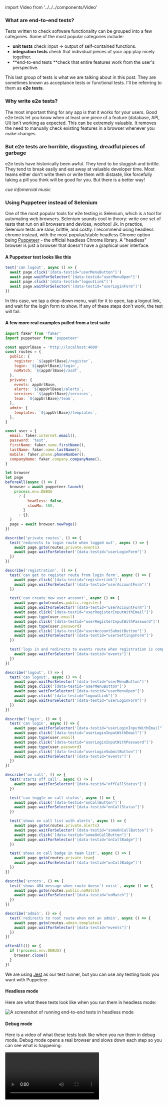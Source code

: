 import Video from '../../../components/Video'

### What are end-to-end tests?

Tests written to check software functionality can be grouped into a few categories. Some of the most popular categories include:

* **unit tests** check input => output of self-contained functions.
* **integration tests** check that individual pieces of your app play nicely together.
* **end-to-end tests **check that entire features work from the user's perspective.

This last group of tests is what we are talking about in this post. They are sometimes known as acceptance tests or functional tests. I'll be referring to them as **e2e tests**.

### Why write e2e tests?

The most important thing for any app is that it works for your users. Good e2e tests let you know when at least one piece of a feature (database, API, UI) isn't working as expected. This can be extremely valuable. It removes the need to manually check existing features in a browser whenever you make changes.

### But e2e tests are horrible, disgusting, dreadful pieces of garbage

e2e tests have historically been awful. They tend to be sluggish and brittle. They tend to break easily and eat away at valuable developer time. Most teams either don't write them or write them with distaste, like forcefully taking a pill you think will be good for you. But there is a better way!

_cue infomercial music_

### Using Puppeteer instead of Selenium

One of the most popular tools for e2e testing is Selenium, which is a tool for automating web browsers. Selenium sounds cool in theory: write one set of tests that run on all browsers and devices, woohoo! Jk. In practice, Selenium tests are slow, brittle, and costly. I recommend using headless chrome instead, with the most popular/stable headless Chrome option being [Puppeteer](https://github.com/GoogleChrome/puppeteer) - the official headless Chrome library. A "headless" browser is just a browser that doesn't have a graphical user interface.

#### A Puppeteer test looks like this

```javascript
test('can logout', async () => {
  await page.click('[data-testid="userMenuButton"]')
  await page.waitForSelector('[data-testid="userMenuOpen"]')
  await page.click('[data-testid="logoutLink"]')
  await page.waitForSelector('[data-testid="userLoginForm"]')
})
```

In this case, we tap a drop-down menu, wait for it to open, tap a logout link, and wait for the login form to show. If any of these steps don't work, the test will fail.

#### A few more real examples pulled from a test suite

```javascript
import faker from 'faker'
import puppeteer from 'puppeteer'

const appUrlBase = 'http://localhost:4000'
const routes = {
  public: {
    register: `${appUrlBase}/register`,
    login: `${appUrlBase}/login`,
    noMatch: `${appUrlBase}/asdf`,
  },
  private: {
    events: appUrlBase,
    alerts: `${appUrlBase}/alerts`,
    services: `${appUrlBase}/services`,
    team: `${appUrlBase}/team`,
  },
  admin: {
    templates: `${appUrlBase}/templates`,
  },
}

const user = {
  email: faker.internet.email(),
  password: 'test',
  firstName: faker.name.firstName(),
  lastName: faker.name.lastName(),
  mobile: faker.phone.phoneNumber(),
  companyName: faker.company.companyName(),
}

let browser
let page
beforeAll(async () => {
  browser = await puppeteer.launch(
    process.env.DEBUG
      ? {
          headless: false,
          slowMo: 100,
        }
      : {},
  )
  page = await browser.newPage()
})

describe('private routes', () => {
  test('redirects to login route when logged out', async () => {
    await page.goto(routes.private.events)
    await page.waitForSelector('[data-testid="userLoginForm"]')
  })
})

describe('registration', () => {
  test('can get to register route from login form', async () => {
    await page.click('[data-testid="registerLink"]')
    await page.waitForSelector('[data-testid="userAccountForm"]')
  })

  test('can create new user account', async () => {
    await page.goto(routes.public.register)
    await page.waitForSelector('[data-testid="userAccountForm"]')
    await page.click('[data-testid="userRegisterInputWithEmail"]')
    await page.type(user.email)
    await page.click('[data-testid="userRegisterInputWithPassword"]')
    await page.type(user.password)
    await page.click('[data-testId="userAccountSubmitButton"]')
    await page.waitForSelector('[data-testid="userSettingsForm"]')
  })

  test('logs in and redirects to events route when registration is complete', async () => {
    await page.waitForSelector('[data-testid="events"]')
  })
})

describe('logout', () => {
  test('can logout', async () => {
    await page.waitForSelector('[data-testid="userMenuButton"]')
    await page.click('[data-testid="userMenuButton"]')
    await page.waitForSelector('[data-testid="userMenuOpen"]')
    await page.click('[data-testid="logoutLink"]')
    await page.waitForSelector('[data-testid="userLoginForm"]')
  })
})

describe('login', () => {
  test('can login', async () => {
    await page.waitForSelector('[data-testid="userLoginInputWithEmail"]')
    await page.click('[data-testid="userLoginInputWithEmail"]')
    await page.type(user.email)
    await page.click('[data-testid="userLoginInputWithPassword"]')
    await page.type(user.password)
    await page.click('[data-testid="userLoginSubmitButton"]')
    await page.waitForSelector('[data-testid="events"]')
  })
})

describe('on call', () => {
  test('starts off call', async () => {
    await page.waitForSelector('[data-testid="offCallStatus"]')
  })

  test('can toggle on call status', async () => {
    await page.click('[data-testid="onCallButton"]')
    await page.waitForSelector('[data-testid="onCallStatus"]')
  })

  test('shows on call list with alerts', async () => {
    await page.goto(routes.private.alerts)
    await page.waitForSelector('[data-testid="someOnCallButton"]')
    await page.click('[data-testid="someOnCallButton"]')
    await page.waitForSelector('[data-testid="onCallBadge"]')
  })

  test('shows on call badge in team list', async () => {
    await page.goto(routes.private.team)
    await page.waitForSelector('[data-testid="onCallBadge"]')
  })
})

describe('errors', () => {
  test(`shows 404 message when route doesn't exist`, async () => {
    await page.goto(routes.public.noMatch)
    await page.waitForSelector('[data-testid="noMatch"]')
  })
})

describe('admin', () => {
  test('redirects to root route when not an admin', async () => {
    await page.goto(routes.admin.templates)
    await page.waitForSelector('[data-testid="events"]')
  })
})

afterAll(() => {
  if (!process.env.DEBUG) {
    browser.close()
  }
})
```

We are using [Jest](https://facebook.github.io/jest/) as our test runner, but you can use any testing tools you want with Puppeteer.

#### Headless mode

Here are what these tests look like when you run them in headless mode:

![A screenshot of running end-to-end tests in headless mode](/static/puppeteer-headless-tests.png)

#### Debug mode

Here is a video of what these tests look like when you run them in debug mode. Debug mode opens a real browser and slows down each step so you can see what is happening:

<Video src="/static/puppeteer-debug-tests.mp4" />

#### Some of the things I really like about Puppeteer

* It's **official** from the Chrome team. This means it has a solid future. This also means it supports all modern JavaScript syntax available in Chrome (like async/await).
* Puppeteer is** headless** so it can run without a visual browser; this makes running tests faster. Additionally, tests can run in Continuous Integration without extra setup or costs.
* It has a **simple API** to do common things like typing in inputs, clicking etc.
* Puppeteer **can be used for any browser automation, **not just testing.
* It **doesn't need to know anything about your stack.** We are using Elixir and React, but we could just as well be using any other tools.

Note that Puppeteer only runs tests in Chrome. For many apps, this is enough because we only support modern browsers which have minimal inconsistencies. If your app has a lot of device or browser specific code, you may still want Selenium. For everyone else, Puppeteer makes a lot of sense.

### Tips for writing e2e tests

#### Tip 1: Test features, not implementation

The purpose of e2e tests is to fail when you break some expected user-facing functionality. When you have a failing test it means you either broke something that should be fixed, or the feature has changed (so the test needs to be updated). If you find yourself dealing with failing tests outside these two situations it means you have brittle tests. Brittle tests check the implementation of a feature, which ties you to the implementation. Instead, I highly recommend only testing the end result of the feature (what the user expects - **the behavior**).

A bad example:

```javascript
test('can logout', async () => {
  await page.click('#menu div > a')
  sleep 500
})
```

This is a brittle test because it relies on implementation details (arbitrary nested elements and wait times).

A good example:

```javascript
test('can logout', async () => {
  await page.click('[data-testid="userMenuButton"]')
  await page.waitForSelector('[data-testid="userMenuOpen"]')
  await page.click('[data-testid="logoutLink"]')
  await page.waitForSelector('[data-testid="userLoginForm"]')
})
```

This test is less brittle because it uses test IDs and waits for events before proceeding.

We use test IDs like this to provide interaction as a user would with key elements. We use these as a contract between implementation and user interaction. The benefit of test IDs is that we could change the underlying implementation without breaking the test. For example, we could move the `logoutLink` test ID to a `button` tag instead of an `a` tag. Or we could switch our view rendering from Angular to React. The test would still pass because the log out feature still works.

#### Tip 2: Stick to the happy path features

Even with Puppeteer, e2e tests are still slower and more brittle than unit tests. We try to use unit tests where we can, especially edge cases. Then we add e2e tests only for the "happy path" of a user. This lets us know when something breaks for the majority use case.

#### Tip 3: Use async/await for asynchronous things

Using async/await is a great way to deal with chains of async events, which is most of what e2e testing is. async/await is cleaner than callback chains. And please, whatever you do, don't use arbitrary wait times. These tests will fail from race conditions with different network and computer speeds.

#### Tip 4: Use a fake data generator like faker

Using a fake data generator like [faker](https://www.npmjs.com/package/faker) ensures that your app is flexible. It guarantees your app has the same output each time it is run with the same input. This is in contrast to using a single test account for each test run that has a bunch of state sitting around, making your tests inconsistent. For example, you can use faker like this to create a random user for each test run:

```javascript
import faker from 'faker'

const user = {
  email: faker.internet.email(),
  password: 'test',
  firstName: faker.name.firstName(),
  lastName: faker.name.lastName(),
  mobile: faker.phone.phoneNumber(),
  companyName: faker.company.companyName(),
}
```

### Summary

e2e testing has traditionally been difficult. Using headless Chrome has made e2e testing more reliable and simple. I recommend you try it out on your projects!
